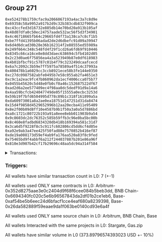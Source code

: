 ## Group 271

```0x12cd0fbedb6c6927f344426a601bcd0f5cfc5dfe
0xe524278b1759cfac9a2066067193a4ac3a7c8d9e
0x69358c58a9952a917b2d9c32b383cdb832f909ca
0xc43ccfed3d16732e885db14e70bd20a913b105af
0x48d07dfa0c50ec24757aade532ac56f5d3f34901
0x4c46718665fb64c29665fd4f73a138ca7c8cf1b5
0xbe7ffd41395b06adad2de2d6dbefc91d09a39947
0x6d4d6dcad30b28e36b162314f2e88555ed55989a
0x249f664c348c548fd4f29f1cd26a6fd69f910446
0x8345c66ca16ce8e8dd3daec638694c5fb4102d05
0x2c23d0ae6f75856ea4a3a523949b87e0df618983
0x4b01bfbcf91c5787c01b4f79c323249dcaafcecd
0x6a7c2092c3b59e7ff5975a78589a4f514c37993a
0x400478b1a6029cc3ccb8921ece58b3fe144e0350
0xc27dc0987582abfe0495b7e58c055ab2fa4651e3
0xc9c1a2eac9fc47b860962da1ecf4006cca075b77
0x0455b45620c5d48e0fb0cf0a46c152687522df67
0xad2d6a2ee577409ec4f98aa0dc5dedf91d9a14a6
0x4aa59bcfcb424047749de05f15555a0ecbc3253d
0x59b19f7bfd6504995d778c89b1c318f161899a5a
0xda60973001a8a2ae0ea18751d147251d31da8474
0x15d4f9858d4529652996b12aa20ecba411e95409
0x8e2f00b09d8ff10e4587b9b1f50a3a0a5d7886bd
0xa8c1721c80722b193a91a8eee8ebb011903b9a54
0x9c8603dc2dc76352c585b59ffb3c96e0ba5bc00b
0x8c460e8fadbd6834320db418b169394a581c31d7
0x3ca6d5f9228f8c5c911fc602806cd5dd6cf4d05e
0xa92e9ab3a47ee425f50fad88e7570852b416ef87
0xde19a008173d59ef4ab9fa176aa520a83f8c9fed
0x75465bd9f4abbf6a212f244037887b201e86a96f
0x810e3d907b42cf17b29696c48aa5dc94a314f584
```
<details>
<summary>Transactions:</summary>

Hashes: 

Wallet: 0x12cd0fbedb6c6927f344426a601bcd0f5cfc5dfe

       Hash: 0xc3dd619b3a3c772e38d03198c0553a0e8442e23d11788d724792a86a03a6ae55
         - source chain: Arbitrum
         - destination chain: BNB Chain
         - project: Stargate
         - contract: 0x352d8275aae3e0c2404d9f68f6cee084b5beb3dd
         - value USD: 33.581381465
       Hash: 0x20db490a590eae3df8a3f230ec6699defca2c088dfea4527e6658e394051f103
         - source chain: BNB Chain
         - destination chain: Base
         - project: Stargate
         - contract: 0x6694340fc020c5e6b96567843da2df01b2ce1eb6
         - value USD: 31.515693444
       Hash: 0x668f08398d86753a40b27c7090318ccc57f53491ebc09d4d313cab0ecda41951
         - source chain: Base
         - destination chain: Arbitrum
         - project: Stargate
         - contract: 0xaf54be5b6eec24d6bfacf1cce4eaf680a8239398
         - value USD: 29.724890118
       Hash: 0xd43e5e6b005745be003c64740be7614c20a67840a5d7427406d7c8f9f93418a2
         - source chain: Base
         - destination chain: Metis
         - project: Gas.zip
         - contract: 0x26da582889f59eaae9da1f063be0140cd93e6a4f
         - value USD: 3.922728851e-06
       Hash: 0x4a653ea1ed1123cadb2b0e7ea54c29b1c6a5776b8e8dac95eebfdfa11418d13e
         - source chain: Base
         - destination chain: Optimism
         - project: Stargate
         - contract: 0xaf54be5b6eec24d6bfacf1cce4eaf680a8239398
         - value USD: 230.122568263
       Hash: 0xe2ea7e5d2322910ef714accef8da952556608e508979327fd73393d5c0c08622
         - source chain: Base
         - destination chain: Kava
         - project: Gas.zip
         - contract: 0x26da582889f59eaae9da1f063be0140cd93e6a4f
         - value USD: 8.201341544e-09
       Hash: 0x3ec8ee419386f902476cd62064144d908e5d44221e5836c9f3f936ef7141ef74
         - source chain: Base
         - destination chain: Optimism
         - project: Stargate
         - contract: 0xaf54be5b6eec24d6bfacf1cce4eaf680a8239398
         - value USD: 48.953428523
Wallet: 0xe524278b1759cfac9a2066067193a4ac3a7c8d9e

       Hash:0x6c02dbef0675e670c0cecf192f651cd99f6d0cc37a74c267c515c4d71200d454
         - source chain: Arbitrum
         - destination chain: BNB Chain
         - project: Stargate
         - contract: 0x352d8275aae3e0c2404d9f68f6cee084b5beb3dd
         - value USD: 33.12151677
       Hash:0x453fc5577bbf04eed57aecb4e0ab7fd652a7ea4630468d7afb968667dc02fefb
         - source chain: BNB Chain
         - destination chain: Base
         - project: Stargate
         - contract: 0x6694340fc020c5e6b96567843da2df01b2ce1eb6
         - value USD: 31.075954975
       Hash:0x952dd875094dbf18b4196278f604ae6c14bedc3c9a85d8d8ce9de0c04e7168a1
         - source chain: Base
         - destination chain: Arbitrum
         - project: Stargate
         - contract: 0xaf54be5b6eec24d6bfacf1cce4eaf680a8239398
         - value USD: 29.329959913
       Hash:0x1b26a18e6d03032639884d99d6f7ea9adbbb883aed8310cad7e2dc8b3effbdf3
         - source chain: Base
         - destination chain: Zora
         - project: Gas.zip
         - contract: 0x26da582889f59eaae9da1f063be0140cd93e6a4f
         - value USD: 7.944220221e-05
       Hash:0xe7ccfd732b45e0da048cabb0ea9904a77d4061c64a7df0c662ec9ac61f9405a0
         - source chain: Base
         - destination chain: Optimism
         - project: Stargate
         - contract: 0xaf54be5b6eec24d6bfacf1cce4eaf680a8239398
         - value USD: 229.382361341
       Hash:0xe266524690dbd926527acc6c093e0886237084ee71705913ba35dc61a72771f4
         - source chain: Base
         - destination chain: Scroll
         - project: Gas.zip
         - contract: 0x26da582889f59eaae9da1f063be0140cd93e6a4f
         - value USD: 8.631704036e-05
       Hash:0xa2159e181274a98bfb8dc79627548a84829e9840947181c3f879f569a0039121
         - source chain: Base
         - destination chain: Optimism
         - project: Stargate
         - contract: 0xaf54be5b6eec24d6bfacf1cce4eaf680a8239398
         - value USD: 46.241603775
Wallet: 0x69358c58a9952a917b2d9c32b383cdb832f909ca

       Hash:0xd40972519e9421aae1fe0e9fe845aa210c9f13a02387a967328ffc1008c6948d
         - source chain: Arbitrum
         - destination chain: BNB Chain
         - project: Stargate
         - contract: 0x352d8275aae3e0c2404d9f68f6cee084b5beb3dd
         - value USD: 33.01218521
       Hash:0xf85882e5ed8e3b03fdd00f0130be2143978d05c90cfe9da3e8bb8842a1556a8c
         - source chain: BNB Chain
         - destination chain: Base
         - project: Stargate
         - contract: 0x6694340fc020c5e6b96567843da2df01b2ce1eb6
         - value USD: 30.90755707
       Hash:0x1dab2d1711aaa8df21fead9f4d290f0c6e1311f6daa070440bdad6babd721ebc
         - source chain: Base
         - destination chain: Arbitrum
         - project: Stargate
         - contract: 0xaf54be5b6eec24d6bfacf1cce4eaf680a8239398
         - value USD: 29.145751286
       Hash:0xb6f44c5baebde118e477c8be3303ad0226630b68c68efeee006ee1a099b46fae
         - source chain: Base
         - destination chain: Base
         - project: Gas.zip
         - contract: 0x26da582889f59eaae9da1f063be0140cd93e6a4f
         - value USD: 0.0001090252817
       Hash:0xa6695ee8a2d2ae82446970a89c6eaccec57003c3e643812287ca1dbe6e2c74da
         - source chain: Base
         - destination chain: Optimism
         - project: Stargate
         - contract: 0xaf54be5b6eec24d6bfacf1cce4eaf680a8239398
         - value USD: 228.819306352
       Hash:0xb8dfc1a5286336d4a6853eecd87bfef9443dd5642fa77fdf8f52a5ac4037ff7b
         - source chain: Base
         - destination chain: Arbitrum
         - project: Gas.zip
         - contract: 0x26da582889f59eaae9da1f063be0140cd93e6a4f
         - value USD: 0.0001541742763
       Hash:0xe3c87b625219d5010fbf666a96da6cb19fd82c473dfb02dd9d461c975f62fd42
         - source chain: Base
         - destination chain: Optimism
         - project: Stargate
         - contract: 0xaf54be5b6eec24d6bfacf1cce4eaf680a8239398
         - value USD: 41.15840349
Wallet: 0xc43ccfed3d16732e885db14e70bd20a913b105af

       Hash:0xc20844e65eac9256fb1ff7770d06c3cc0450bfdc05d3a05da9ae96e880651b52
         - source chain: Arbitrum
         - destination chain: BNB Chain
         - project: Stargate
         - contract: 0x352d8275aae3e0c2404d9f68f6cee084b5beb3dd
         - value USD: 33.319258259
       Hash:0x00c62b61ebb45a287af9e2b3b663722f6c484452d727076c9ae9897c4888f9e5
         - source chain: BNB Chain
         - destination chain: Base
         - project: Stargate
         - contract: 0x6694340fc020c5e6b96567843da2df01b2ce1eb6
         - value USD: 31.151318744
       Hash:0x0c0ec3e866b632a6a64b61967d90314474a56af6713df3587a242c1ec8813905
         - source chain: Base
         - destination chain: Arbitrum
         - project: Stargate
         - contract: 0xaf54be5b6eec24d6bfacf1cce4eaf680a8239398
         - value USD: 29.396162638
       Hash:0x729a249200bc7b8616782e2c36812fbee48aa752eab9199556fc856ed86668f8
         - source chain: Base
         - destination chain: Zora
         - project: Gas.zip
         - contract: 0x26da582889f59eaae9da1f063be0140cd93e6a4f
         - value USD: 0.0001406027261
       Hash:0xeb5cb690769e63d04e41ce52e96e51eda2f3457a424cfb844c10a5db877b0487
         - source chain: Base
         - destination chain: Optimism
         - project: Stargate
         - contract: 0xaf54be5b6eec24d6bfacf1cce4eaf680a8239398
         - value USD: 232.532168796
       Hash:0xe2f5bcee22ea5a3b3a32a57caa1bd81ec4e783f7374e74108c0562bc530049db
         - source chain: Base
         - destination chain: Zora
         - project: Gas.zip
         - contract: 0x26da582889f59eaae9da1f063be0140cd93e6a4f
         - value USD: 0.0001170459067
       Hash:0xba9a38d05eb5b51912306b2967689441efb9d388048a3158a8e868d381ce1193
         - source chain: Base
         - destination chain: Optimism
         - project: Stargate
         - contract: 0xaf54be5b6eec24d6bfacf1cce4eaf680a8239398
         - value USD: 41.269780967
Wallet: 0x48d07dfa0c50ec24757aade532ac56f5d3f34901

       Hash:0xb597f1f7dab30d440579fe9bb2b374b8eecc929efb3f37d194c9f195ccf4c961
         - source chain: Arbitrum
         - destination chain: BNB Chain
         - project: Stargate
         - contract: 0x352d8275aae3e0c2404d9f68f6cee084b5beb3dd
         - value USD: 33.179778378
       Hash:0x59b341f0932f9f00b106a8d02fc67fdff33dd9f572d7ba408c607091f3891728
         - source chain: BNB Chain
         - destination chain: Base
         - project: Stargate
         - contract: 0x6694340fc020c5e6b96567843da2df01b2ce1eb6
         - value USD: 31.020699209
       Hash:0x72739085932f40745afe8db263dcd470ac03521ea5ea216902be8b6dff0c0666
         - source chain: Base
         - destination chain: Arbitrum
         - project: Stargate
         - contract: 0xaf54be5b6eec24d6bfacf1cce4eaf680a8239398
         - value USD: 29.284135312
       Hash:0xc6e748b501a4814ec0f47438672b9e5e9f3e8fde637aaed59183fe2990c9c051
         - source chain: Base
         - destination chain: Scroll
         - project: Gas.zip
         - contract: 0x26da582889f59eaae9da1f063be0140cd93e6a4f
         - value USD: 5.384785254e-05
       Hash:0xa7bca33771c0e45d406cb7ed3e7b7dce2a76d45ca2098225d82b33640337996b
         - source chain: Base
         - destination chain: Optimism
         - project: Stargate
         - contract: 0xaf54be5b6eec24d6bfacf1cce4eaf680a8239398
         - value USD: 229.313468295
       Hash:0x23c07a208c189735749037700cb6d3a991202a7cc19a7ab3ade25e02db6b4426
         - source chain: Base
         - destination chain: Metis
         - project: Gas.zip
         - contract: 0x26da582889f59eaae9da1f063be0140cd93e6a4f
         - value USD: 2.652624431e-06
       Hash:0x864127aaac5e507a1a083bf3a3ef0959f6c92121ed6d75491cdcbf65721275c7
         - source chain: Base
         - destination chain: Optimism
         - project: Stargate
         - contract: 0xaf54be5b6eec24d6bfacf1cce4eaf680a8239398
         - value USD: 43.145712476
Wallet: 0x4c46718665fb64c29665fd4f73a138ca7c8cf1b5

       Hash:0xa6c78fac663f84673b4452907626d2588af0232acdf8248311b9bacb585ad2ec
         - source chain: Arbitrum
         - destination chain: BNB Chain
         - project: Stargate
         - contract: 0x352d8275aae3e0c2404d9f68f6cee084b5beb3dd
         - value USD: 33.318500874
       Hash:0xf007a8fc2ba6961efa668ea89878e4ed607552eae32c0e53dc75a3efd823f997
         - source chain: BNB Chain
         - destination chain: Base
         - project: Stargate
         - contract: 0x6694340fc020c5e6b96567843da2df01b2ce1eb6
         - value USD: 31.190261941
       Hash:0x57cf793f7e2681a0a8db9dae82d6b617a0408a67239b5d02973ee1f59c0f8f56
         - source chain: Base
         - destination chain: Arbitrum
         - project: Stargate
         - contract: 0xaf54be5b6eec24d6bfacf1cce4eaf680a8239398
         - value USD: 29.493152065
       Hash:0x9ef037672986f795c1661a62d315fcc25e66206ac6e0913e166847c0923c3b39
         - source chain: Base
         - destination chain: Metis
         - project: Gas.zip
         - contract: 0x26da582889f59eaae9da1f063be0140cd93e6a4f
         - value USD: 3.969763969e-06
       Hash:0x0ce6adde111a26015a1ddca30594b44d57a07749c46462c2a8e5e85a8bfa292b
         - source chain: Base
         - destination chain: Optimism
         - project: Stargate
         - contract: 0xaf54be5b6eec24d6bfacf1cce4eaf680a8239398
         - value USD: 231.427303085
       Hash:0x4335a7fe55443e635c53377493956bbdcfbe146db76dad2c07165403a35fbb48
         - source chain: Base
         - destination chain: Linea
         - project: Gas.zip
         - contract: 0x26da582889f59eaae9da1f063be0140cd93e6a4f
         - value USD: 0.0001529537955
       Hash:0x90794371761d2b8bec16441898d850b4a20e35555d3e056d1ca82f6648b72091
         - source chain: Base
         - destination chain: Optimism
         - project: Stargate
         - contract: 0xaf54be5b6eec24d6bfacf1cce4eaf680a8239398
         - value USD: 42.561275939
Wallet: 0xbe7ffd41395b06adad2de2d6dbefc91d09a39947

       Hash:0xa5f1ae0f3e0e6d3a1de1c7f992959731eb98f43669e3cac568a31436d4f68aaf
         - source chain: Arbitrum
         - destination chain: BNB Chain
         - project: Stargate
         - contract: 0x352d8275aae3e0c2404d9f68f6cee084b5beb3dd
         - value USD: 32.941854469
       Hash:0xf0a35197b733c5c970dba920ca4bfaeb8f2d479d3e1a70058a0215828ac289c3
         - source chain: BNB Chain
         - destination chain: Base
         - project: Stargate
         - contract: 0x6694340fc020c5e6b96567843da2df01b2ce1eb6
         - value USD: 30.703147532
       Hash:0xd89979d5d7c5adfdfd0af3c2ab235245c0c9ce58c3adf9dbcdfb92ed58b91d48
         - source chain: Base
         - destination chain: Arbitrum
         - project: Stargate
         - contract: 0xaf54be5b6eec24d6bfacf1cce4eaf680a8239398
         - value USD: 29.078159307
       Hash:0xa364730c3c25f8fc1b2a553e7b2e204f42b1205d2a0eb1a1d5fb26d94f11d244
         - source chain: Base
         - destination chain: Kava
         - project: Gas.zip
         - contract: 0x26da582889f59eaae9da1f063be0140cd93e6a4f
         - value USD: 2.215869421e-08
       Hash:0x75269aa6daf3fe329f9a7fa918bc5739f081cf5a53f9de45e4bc0c196afa66c2
         - source chain: Base
         - destination chain: Optimism
         - project: Stargate
         - contract: 0xaf54be5b6eec24d6bfacf1cce4eaf680a8239398
         - value USD: 220.710096136
       Hash:0xb1e128d51cdab3d10c5ab0f917fc4219bd18982bcdd03d575ddad36251e4f18c
         - source chain: Base
         - destination chain: Zora
         - project: Gas.zip
         - contract: 0x26da582889f59eaae9da1f063be0140cd93e6a4f
         - value USD: 3.452681614e-05
       Hash:0x40b6a8a98839e0bb0ab92743e3a45b6720bc8408b277b0ff4777581d0d1bee3c
         - source chain: Base
         - destination chain: Optimism
         - project: Stargate
         - contract: 0xaf54be5b6eec24d6bfacf1cce4eaf680a8239398
         - value USD: 47.651818539
Wallet: 0x6d4d6dcad30b28e36b162314f2e88555ed55989a

       Hash:0x0fd90f8a1d95215e355184c97f4afe10769f4bab5d110c82459db8ff3d39d623
         - source chain: Arbitrum
         - destination chain: BNB Chain
         - project: Stargate
         - contract: 0x352d8275aae3e0c2404d9f68f6cee084b5beb3dd
         - value USD: 33.228671224
       Hash:0x8db11f414d238211453466396ad4a90c5e89f921b8aaf4512702e5117140f13a
         - source chain: BNB Chain
         - destination chain: Base
         - project: Stargate
         - contract: 0x6694340fc020c5e6b96567843da2df01b2ce1eb6
         - value USD: 30.961773991
       Hash:0xceda5c7f3ff23b158b02091b3f882198f1845068926969a0ed93267c09d1f202
         - source chain: Base
         - destination chain: Arbitrum
         - project: Stargate
         - contract: 0xaf54be5b6eec24d6bfacf1cce4eaf680a8239398
         - value USD: 29.337739973
       Hash:0x38a8fe106f764f70fbe94ba72856800967bcc9875e2aeb625fa6f564fa789fba
         - source chain: Base
         - destination chain: Arbitrum
         - project: Gas.zip
         - contract: 0x26da582889f59eaae9da1f063be0140cd93e6a4f
         - value USD: 0.0001439360161
       Hash:0x0e901cc249db308e8a947247b0013faf08f02feefdaf8e6b2d1e4f18b058ca69
         - source chain: Base
         - destination chain: Optimism
         - project: Stargate
         - contract: 0xaf54be5b6eec24d6bfacf1cce4eaf680a8239398
         - value USD: 230.249741943
       Hash:0x1ab3370532e787ecf8a0aeec40a4c7f3e35d2632d7a63a9db3afdee1e77b179d
         - source chain: Base
         - destination chain: Base
         - project: Gas.zip
         - contract: 0x26da582889f59eaae9da1f063be0140cd93e6a4f
         - value USD: 7.734006816e-05
       Hash:0x6d954e0d5cd826e3472746c88faf473754441a2f1c3a41745dea4003cd741b69
         - source chain: Base
         - destination chain: Optimism
         - project: Stargate
         - contract: 0xaf54be5b6eec24d6bfacf1cce4eaf680a8239398
         - value USD: 40.538122647
Wallet: 0x249f664c348c548fd4f29f1cd26a6fd69f910446

       Hash:0x9673a627b23eb5671327b23eff73f2b8ef93072edcf4f69953099eba878126bb
         - source chain: Arbitrum
         - destination chain: BNB Chain
         - project: Stargate
         - contract: 0x352d8275aae3e0c2404d9f68f6cee084b5beb3dd
         - value USD: 33.414144479
       Hash:0x774b45d72c8a395880c274e7b36980fdd4a3804e84dbd5be5cef44da6862fca3
         - source chain: BNB Chain
         - destination chain: Base
         - project: Stargate
         - contract: 0x6694340fc020c5e6b96567843da2df01b2ce1eb6
         - value USD: 31.113603365
       Hash:0x1432d35fe5bbf7a9820026391ab6c4461107d585d1c7ead739dcaf7114e59509
         - source chain: Base
         - destination chain: Arbitrum
         - project: Stargate
         - contract: 0xaf54be5b6eec24d6bfacf1cce4eaf680a8239398
         - value USD: 29.508993694
       Hash:0x715070b64d555bf143026cfad84f18db0fe44da156c80013d4562857696d6dda
         - source chain: Base
         - destination chain: Kava
         - project: Gas.zip
         - contract: 0x26da582889f59eaae9da1f063be0140cd93e6a4f
         - value USD: 3.752682084e-08
       Hash:0xe20801258208d40554ac97c37c1ed561ae3b5df978b6d86f7ff39d0acd2e4709
         - source chain: Base
         - destination chain: Optimism
         - project: Stargate
         - contract: 0xaf54be5b6eec24d6bfacf1cce4eaf680a8239398
         - value USD: 218.144351712
       Hash:0x4af3ded1d76d383eae2e916d7d4e073a1c7d92eba9ef99a60adfb4544e5b295e
         - source chain: Base
         - destination chain: Base
         - project: Gas.zip
         - contract: 0x26da582889f59eaae9da1f063be0140cd93e6a4f
         - value USD: 0.0001267134152
       Hash:0x67bf67cdf58fbb4fd5bbe15eaa881ca7d7f048f52e0cce7452a1b8ff4e599d62
         - source chain: Base
         - destination chain: Optimism
         - project: Stargate
         - contract: 0xaf54be5b6eec24d6bfacf1cce4eaf680a8239398
         - value USD: 40.435709081
Wallet: 0x8345c66ca16ce8e8dd3daec638694c5fb4102d05

       Hash:0x3f99144789e7c84de8c3953ab555083b94f2a96463e5f8029437ac3ff06dcfc5
         - source chain: Arbitrum
         - destination chain: BNB Chain
         - project: Stargate
         - contract: 0x352d8275aae3e0c2404d9f68f6cee084b5beb3dd
         - value USD: 33.337129341
       Hash:0x5b159c405c132dcea03c30ec3befd3516a1d4808de9335282386fef3c895d124
         - source chain: BNB Chain
         - destination chain: Base
         - project: Stargate
         - contract: 0x6694340fc020c5e6b96567843da2df01b2ce1eb6
         - value USD: 31.028264082
       Hash:0x238523d416e2adb3922111b753d218da68ae55f17a746b14e1e68b1fad976de8
         - source chain: Base
         - destination chain: Arbitrum
         - project: Stargate
         - contract: 0xaf54be5b6eec24d6bfacf1cce4eaf680a8239398
         - value USD: 29.534423264
       Hash:0x05280d29da29a700114b565a8856e072c702d96ef15c66e0c53456a9d03e8107
         - source chain: Base
         - destination chain: Linea
         - project: Gas.zip
         - contract: 0x26da582889f59eaae9da1f063be0140cd93e6a4f
         - value USD: 7.811769929e-05
       Hash:0x38b6d463aaf2b688534cbc11958416ca2d30c49cb2499ae996333e888a53d832
         - source chain: Base
         - destination chain: Optimism
         - project: Stargate
         - contract: 0xaf54be5b6eec24d6bfacf1cce4eaf680a8239398
         - value USD: 225.594373868
       Hash:0x951456a1c79b1c8dc234af9047147affc4c1e91fad19ea3b7234675fa1037018
         - source chain: Base
         - destination chain: Kava
         - project: Gas.zip
         - contract: 0x26da582889f59eaae9da1f063be0140cd93e6a4f
         - value USD: 2.314454116e-08
       Hash:0x0b064266dc40c3a55191c6203df5c5e790da412c90d4ba26926fac28bb0185b0
         - source chain: Base
         - destination chain: Optimism
         - project: Stargate
         - contract: 0xaf54be5b6eec24d6bfacf1cce4eaf680a8239398
         - value USD: 39.882803993
Wallet: 0x2c23d0ae6f75856ea4a3a523949b87e0df618983

       Hash:0xa944f40ec54829301fb40a8cab67e0765fa9740915f6b8c8cf0007892ad7f513
         - source chain: Arbitrum
         - destination chain: BNB Chain
         - project: Stargate
         - contract: 0x352d8275aae3e0c2404d9f68f6cee084b5beb3dd
         - value USD: 33.688853081
       Hash:0x6d82f47a1b1f2468ce1ab72e36cfe8d45725f561939ac32384476503015d7b9a
         - source chain: BNB Chain
         - destination chain: Base
         - project: Stargate
         - contract: 0x6694340fc020c5e6b96567843da2df01b2ce1eb6
         - value USD: 31.38728458
       Hash:0x99002677c747905d2a217ee24feb63571f8a47631b2f46ba8e93d57ff5d8ccca
         - source chain: Base
         - destination chain: Arbitrum
         - project: Stargate
         - contract: 0xaf54be5b6eec24d6bfacf1cce4eaf680a8239398
         - value USD: 29.774961469
       Hash:0x4155c29e457c320ae481e0c942e9f5c7d7cce32f55ffc2cd7ebe8fc5f16867cf
         - source chain: Base
         - destination chain: Kava
         - project: Gas.zip
         - contract: 0x26da582889f59eaae9da1f063be0140cd93e6a4f
         - value USD: 2.949634908e-08
       Hash:0x14295de0c153ba805a5f7484c34de1492717559799fc6d75a0be017bd993ea83
         - source chain: Base
         - destination chain: Optimism
         - project: Stargate
         - contract: 0xaf54be5b6eec24d6bfacf1cce4eaf680a8239398
         - value USD: 232.945562899
       Hash:0xb33676d9e603d31c2a042bbd57758b408bf6fda661236c1cc859802ff43080bd
         - source chain: Base
         - destination chain: Base
         - project: Gas.zip
         - contract: 0x26da582889f59eaae9da1f063be0140cd93e6a4f
         - value USD: 0.0001246418063
       Hash:0xc56df410816b147968ae8da0343722fd2e700d557ec08d2128272a5fe39b0965
         - source chain: Base
         - destination chain: Optimism
         - project: Stargate
         - contract: 0xaf54be5b6eec24d6bfacf1cce4eaf680a8239398
         - value USD: 47.142492201
Wallet: 0x4b01bfbcf91c5787c01b4f79c323249dcaafcecd

       Hash:0x3a5b134a558e49b39e5fa45c3cb93d124b2868735e48f77bbd4fd35e66ab59b0
         - source chain: Arbitrum
         - destination chain: BNB Chain
         - project: Stargate
         - contract: 0x352d8275aae3e0c2404d9f68f6cee084b5beb3dd
         - value USD: 33.227605683
       Hash:0xf7bfd04d77821d3a1b03f80b4019db5e89f0d7162fa0ec52b85f3bdcae0b2848
         - source chain: BNB Chain
         - destination chain: Base
         - project: Stargate
         - contract: 0x6694340fc020c5e6b96567843da2df01b2ce1eb6
         - value USD: 30.8751499
       Hash:0x845996145691047a49f4c1752e6d0c231f8ba33cd641fbad3d0479585ad8c052
         - source chain: Base
         - destination chain: Arbitrum
         - project: Stargate
         - contract: 0xaf54be5b6eec24d6bfacf1cce4eaf680a8239398
         - value USD: 29.363860815
       Hash:0x8385d1eea452fabc5d1bf5c415571e30f45271716fb6cfe351a5963893aa20c0
         - source chain: Base
         - destination chain: Metis
         - project: Gas.zip
         - contract: 0x26da582889f59eaae9da1f063be0140cd93e6a4f
         - value USD: 3.663617177e-06
       Hash:0xfbf213875d36b9dbcd0f5d7d1bb6d802f6a0c4c0b07772c04d8f7d00065ba036
         - source chain: Base
         - destination chain: Optimism
         - project: Stargate
         - contract: 0xaf54be5b6eec24d6bfacf1cce4eaf680a8239398
         - value USD: 231.430403639
       Hash:0xc51fd65a7a14829d87bb67766ee7cf2f71119d1023780ef616ef1727a8b58458
         - source chain: Base
         - destination chain: Scroll
         - project: Gas.zip
         - contract: 0x26da582889f59eaae9da1f063be0140cd93e6a4f
         - value USD: 4.042438308e-05
       Hash:0x2a5c9e436ac688c42d9de311a84e656166c0882bdc070ec4aa4802dc9bcdfc91
         - source chain: Base
         - destination chain: Optimism
         - project: Stargate
         - contract: 0xaf54be5b6eec24d6bfacf1cce4eaf680a8239398
         - value USD: 50.934622685
Wallet: 0x6a7c2092c3b59e7ff5975a78589a4f514c37993a

       Hash:0xd15245630f2a66775415173e403c7dc9533165edac6e546ea838b1778c513720
         - source chain: Arbitrum
         - destination chain: BNB Chain
         - project: Stargate
         - contract: 0x352d8275aae3e0c2404d9f68f6cee084b5beb3dd
         - value USD: 33.204071723
       Hash:0x6ce635c4d4ee0f1bfa1b5ba06d952dc3adf8c198c2732faf0f0f4aff1f780ec3
         - source chain: BNB Chain
         - destination chain: Base
         - project: Stargate
         - contract: 0x6694340fc020c5e6b96567843da2df01b2ce1eb6
         - value USD: 30.887807013
       Hash:0xb08f0fee5e64db107b788a16af55bbdae2cb786342a749c3c90a52ba6575a244
         - source chain: Base
         - destination chain: Arbitrum
         - project: Stargate
         - contract: 0xaf54be5b6eec24d6bfacf1cce4eaf680a8239398
         - value USD: 29.396672259
       Hash:0xc5b2e7e39c4d3c60b76b79434bdbddbc35241b6c8d54c9aa22b9efbf89596f12
         - source chain: Base
         - destination chain: Metis
         - project: Gas.zip
         - contract: 0x26da582889f59eaae9da1f063be0140cd93e6a4f
         - value USD: 2.564532024e-06
       Hash:0x1e089abd2cc2780de2c00bd31750a880e2b12723c68d94d48311da560c8a8fdb
         - source chain: Base
         - destination chain: Optimism
         - project: Stargate
         - contract: 0xaf54be5b6eec24d6bfacf1cce4eaf680a8239398
         - value USD: 234.295973376
       Hash:0xf0618815da233b084cf32c8fe87d9c927d95facec3ceeb27dc631f9001382ade
         - source chain: Base
         - destination chain: Arbitrum
         - project: Gas.zip
         - contract: 0x26da582889f59eaae9da1f063be0140cd93e6a4f
         - value USD: 5.113511705e-05
       Hash:0x4dada42ebf792541fb89634310ae71f641b555ec599c6c9864cb6cdffcae0b4d
         - source chain: Base
         - destination chain: Optimism
         - project: Stargate
         - contract: 0xaf54be5b6eec24d6bfacf1cce4eaf680a8239398
         - value USD: 49.398147441
Wallet: 0x400478b1a6029cc3ccb8921ece58b3fe144e0350

       Hash:0x192c265d0cce07ead51c08c552b49ec071b071a4c2245a1293a8c076d6f8e5aa
         - source chain: Arbitrum
         - destination chain: BNB Chain
         - project: Stargate
         - contract: 0x352d8275aae3e0c2404d9f68f6cee084b5beb3dd
         - value USD: 33.501154696
       Hash:0xf10de1513a7fa2db0cad27a3649599d4d5d7f62f9873a9424cc586629e063ea5
         - source chain: BNB Chain
         - destination chain: Base
         - project: Stargate
         - contract: 0x6694340fc020c5e6b96567843da2df01b2ce1eb6
         - value USD: 31.175402155
       Hash:0x8d6a792572a440a6a9a698755a61fcdbaed16b831e357389a9176c03f3a89d07
         - source chain: Base
         - destination chain: Arbitrum
         - project: Stargate
         - contract: 0xaf54be5b6eec24d6bfacf1cce4eaf680a8239398
         - value USD: 29.59892931
       Hash:0xdb224b7e1041f1b889ecb08a5d7b6baeeec6edc806f0618f54980b52b44ffabc
         - source chain: Base
         - destination chain: Base
         - project: Gas.zip
         - contract: 0x26da582889f59eaae9da1f063be0140cd93e6a4f
         - value USD: 9.899371576e-05
       Hash:0x60670d4b3be9c23f32030b9b4925b27819eb8142e14d5fb3f4336f73bdb142a5
         - source chain: Base
         - destination chain: Optimism
         - project: Stargate
         - contract: 0xaf54be5b6eec24d6bfacf1cce4eaf680a8239398
         - value USD: 236.179806781
       Hash:0x5df521636d92ff4d091c693f3a071d6e292ce2784c36bbde5ce7b5e531018f41
         - source chain: Base
         - destination chain: Metis
         - project: Gas.zip
         - contract: 0x26da582889f59eaae9da1f063be0140cd93e6a4f
         - value USD: 3.069332008e-06
       Hash:0xa78c81920f14b214290e0434b51e04a0d4aef88f8a211b6f757ee15ea81c3f10
         - source chain: Base
         - destination chain: Optimism
         - project: Stargate
         - contract: 0xaf54be5b6eec24d6bfacf1cce4eaf680a8239398
         - value USD: 49.29224287
Wallet: 0xc27dc0987582abfe0495b7e58c055ab2fa4651e3

       Hash:0x2dddd3d50c849ee06ec0764fbfd2057079811f3d05892250ae83fc0afd247c4d
         - source chain: Arbitrum
         - destination chain: BNB Chain
         - project: Stargate
         - contract: 0x352d8275aae3e0c2404d9f68f6cee084b5beb3dd
         - value USD: 33.596146969
       Hash:0x9ada36ceaf8ff79ed6952a75e4173d1e089fc3de0ec88a7948c5c466e5dab421
         - source chain: BNB Chain
         - destination chain: Base
         - project: Stargate
         - contract: 0x6694340fc020c5e6b96567843da2df01b2ce1eb6
         - value USD: 31.276423101
       Hash:0xb569a8e628895b8a623bc83cdb78a8f20bfcb29e07dfb388dbc0cccf6b843d70
         - source chain: Base
         - destination chain: Arbitrum
         - project: Stargate
         - contract: 0xaf54be5b6eec24d6bfacf1cce4eaf680a8239398
         - value USD: 29.662754446
       Hash:0x427d79b9fd733a240fd7a705757c1a049f7ac5e21488467108206c698852f7b3
         - source chain: Base
         - destination chain: Scroll
         - project: Gas.zip
         - contract: 0x26da582889f59eaae9da1f063be0140cd93e6a4f
         - value USD: 8.599454097e-05
       Hash:0xf8608b3cf6ef471f3ca9e07c42fe1a4077989642625c8de4313fe54e456fe7b9
         - source chain: Base
         - destination chain: Optimism
         - project: Stargate
         - contract: 0xaf54be5b6eec24d6bfacf1cce4eaf680a8239398
         - value USD: 231.711210806
       Hash:0xf9ffef2fad3412c686fe4444791a41fe8ae86df6e60f4f699a3958205c223adc
         - source chain: Base
         - destination chain: Zora
         - project: Gas.zip
         - contract: 0x26da582889f59eaae9da1f063be0140cd93e6a4f
         - value USD: 0.0001630795625
       Hash:0xc3ae297f1afd5464dc85598e9c21da8f226e979fb95d8b04e224bd53dfe04e65
         - source chain: Base
         - destination chain: Optimism
         - project: Stargate
         - contract: 0xaf54be5b6eec24d6bfacf1cce4eaf680a8239398
         - value USD: 49.104873393
Wallet: 0xc9c1a2eac9fc47b860962da1ecf4006cca075b77

       Hash:0xaea59bcc053d570492060ed12f42cb8a68d2d6093360226f6777938f8ca785d8
         - source chain: Arbitrum
         - destination chain: BNB Chain
         - project: Stargate
         - contract: 0x352d8275aae3e0c2404d9f68f6cee084b5beb3dd
         - value USD: 33.119344666
       Hash:0x64410679a2ea7030c1401668729bc5e7b68b14ad23c17bf8e37f74acba70effd
         - source chain: BNB Chain
         - destination chain: Base
         - project: Stargate
         - contract: 0x6694340fc020c5e6b96567843da2df01b2ce1eb6
         - value USD: 30.797694442
       Hash:0xf63461a64f50906bbdb8ae73312665c65ec2da577306e2edc08693bd2c24c02f
         - source chain: Base
         - destination chain: Arbitrum
         - project: Stargate
         - contract: 0xaf54be5b6eec24d6bfacf1cce4eaf680a8239398
         - value USD: 29.219365889
       Hash:0x7cd30992350fb156b5766e6f2afdaccceeba6948e3e19f6a14e850d87a57d39d
         - source chain: Base
         - destination chain: Arbitrum
         - project: Gas.zip
         - contract: 0x26da582889f59eaae9da1f063be0140cd93e6a4f
         - value USD: 7.799504878e-05
       Hash:0xbc2889ae9d8f944646337b1e71d6199c5f90bef7e1f4b9cf4ca6a723aa9f399a
         - source chain: Base
         - destination chain: Optimism
         - project: Stargate
         - contract: 0xaf54be5b6eec24d6bfacf1cce4eaf680a8239398
         - value USD: 221.268540481
       Hash:0x25e2f903299455413c9270f70de72f6304dd77e9978ffe606a7cae3f38e24d1d
         - source chain: Base
         - destination chain: Base
         - project: Gas.zip
         - contract: 0x26da582889f59eaae9da1f063be0140cd93e6a4f
         - value USD: 4.802554912e-05
       Hash:0xfa4c9232249c666a37487f342c3bca9466018636efdd9c0a06a01638c2b67c00
         - source chain: Base
         - destination chain: Optimism
         - project: Stargate
         - contract: 0xaf54be5b6eec24d6bfacf1cce4eaf680a8239398
         - value USD: 40.764748975
Wallet: 0x0455b45620c5d48e0fb0cf0a46c152687522df67

       Hash:0x4817a289308575a2642e1be29cbd4f9915f14e8fa08b476d17b0cb6873a0f48e
         - source chain: Arbitrum
         - destination chain: BNB Chain
         - project: Stargate
         - contract: 0x352d8275aae3e0c2404d9f68f6cee084b5beb3dd
         - value USD: 33.67470289
       Hash:0x1d732db06670866ccaaf6842779fad2cb577c092764acdd3c27cb2aa8e09b265
         - source chain: BNB Chain
         - destination chain: Base
         - project: Stargate
         - contract: 0x6694340fc020c5e6b96567843da2df01b2ce1eb6
         - value USD: 31.352016836
       Hash:0xb21ac9eff6d30b05936e759ce66f31fa2f1f9536717b0b1638ab0f92dcc83ec5
         - source chain: Base
         - destination chain: Arbitrum
         - project: Stargate
         - contract: 0xaf54be5b6eec24d6bfacf1cce4eaf680a8239398
         - value USD: 29.60780265
       Hash:0xab89133c6fa7f35911821ded01cb2b5e877794ed2fc6a77dc0c6e889bc682b2e
         - source chain: Base
         - destination chain: Zora
         - project: Gas.zip
         - contract: 0x26da582889f59eaae9da1f063be0140cd93e6a4f
         - value USD: 3.799758787e-05
       Hash:0xf9e07b4d26c995f676c378fdc437fda5ec4e8a6f3584c093405e681d82ef9f16
         - source chain: Base
         - destination chain: Optimism
         - project: Stargate
         - contract: 0xaf54be5b6eec24d6bfacf1cce4eaf680a8239398
         - value USD: 211.682755645
       Hash:0x79e025ef36ae231f3bcc1871dcba37a999e73d1b836954b47e38d8bd2945c972
         - source chain: Base
         - destination chain: Kava
         - project: Gas.zip
         - contract: 0x26da582889f59eaae9da1f063be0140cd93e6a4f
         - value USD: 8.323181811e-09
       Hash:0x2785603a1903e5fcdea4baed1391da4009a8a977486122823c5d7f13e6c3a642
         - source chain: Base
         - destination chain: Optimism
         - project: Stargate
         - contract: 0xaf54be5b6eec24d6bfacf1cce4eaf680a8239398
         - value USD: 41.909676462
Wallet: 0xad2d6a2ee577409ec4f98aa0dc5dedf91d9a14a6

       Hash:0x9740259e0ee4e9552ef8d201757ff76bc239d1f9ca5dd0495d0fac5300613d1c
         - source chain: Arbitrum
         - destination chain: BNB Chain
         - project: Stargate
         - contract: 0x352d8275aae3e0c2404d9f68f6cee084b5beb3dd
         - value USD: 33.535119956
       Hash:0x4957c4ed0cac0d3fd52d28c36d2738a5a232f71e23e17231c0d6748a4649095b
         - source chain: BNB Chain
         - destination chain: Base
         - project: Stargate
         - contract: 0x6694340fc020c5e6b96567843da2df01b2ce1eb6
         - value USD: 31.126350465
       Hash:0x878a06b8d9e1e4ebba35d1ff1dc9e8a9ef7ac4ae10a111686cab3d728d8eee45
         - source chain: Base
         - destination chain: Arbitrum
         - project: Stargate
         - contract: 0xaf54be5b6eec24d6bfacf1cce4eaf680a8239398
         - value USD: 29.454465898
       Hash:0x33607460adef39b24e01041b9703ced04299ed141901d418422dd17ae1c53565
         - source chain: Base
         - destination chain: Kava
         - project: Gas.zip
         - contract: 0x26da582889f59eaae9da1f063be0140cd93e6a4f
         - value USD: 2.197320691e-08
       Hash:0x35532c89ed761f5ec11a05cdf877879415313493366daf67b1bde911dbb7817a
         - source chain: Base
         - destination chain: Optimism
         - project: Stargate
         - contract: 0xaf54be5b6eec24d6bfacf1cce4eaf680a8239398
         - value USD: 221.537369867
       Hash:0x2ad3547363790ce82f1f4766f4d3cfe32b57b8c59cb28e0df20f9e0569750057
         - source chain: Base
         - destination chain: Zora
         - project: Gas.zip
         - contract: 0x26da582889f59eaae9da1f063be0140cd93e6a4f
         - value USD: 2.522205098e-05
       Hash:0x7163ac039a558a7ab16d3f07b1ac61d24f1e50b9f510eb8ddb935b6177c9c3ff
         - source chain: Base
         - destination chain: Optimism
         - project: Stargate
         - contract: 0xaf54be5b6eec24d6bfacf1cce4eaf680a8239398
         - value USD: 44.663003419
Wallet: 0x4aa59bcfcb424047749de05f15555a0ecbc3253d

       Hash:0xc873bcb75d42ac03eba6f97e56d8149190a5b7333b2b1ba6c94499e56c06da40
         - source chain: Arbitrum
         - destination chain: BNB Chain
         - project: Stargate
         - contract: 0x352d8275aae3e0c2404d9f68f6cee084b5beb3dd
         - value USD: 33.307621345
       Hash:0xb51c06cd8e58faa53e9973ef64a553a08db07266092717ab64894f14b925e4a1
         - source chain: BNB Chain
         - destination chain: Base
         - project: Stargate
         - contract: 0x6694340fc020c5e6b96567843da2df01b2ce1eb6
         - value USD: 30.958230519
       Hash:0x227870477235266062979c8caea8b436b27ff5803bc88a1d35a075199bd27653
         - source chain: Base
         - destination chain: Arbitrum
         - project: Stargate
         - contract: 0xaf54be5b6eec24d6bfacf1cce4eaf680a8239398
         - value USD: 29.308378701
       Hash:0xa5d7d6a6c9853d09db03fd0e1b0db75b6ca1a200373cba84b80d1915778ea9a4
         - source chain: Base
         - destination chain: Arbitrum
         - project: Gas.zip
         - contract: 0x26da582889f59eaae9da1f063be0140cd93e6a4f
         - value USD: 0.0001369913036
       Hash:0x268b32b8c5675489d55ba76b7ef8686c0a4939e1f16318c425dd1ad0dea54695
         - source chain: Base
         - destination chain: Optimism
         - project: Stargate
         - contract: 0xaf54be5b6eec24d6bfacf1cce4eaf680a8239398
         - value USD: 217.090092106
       Hash:0xccf35dedd2db1c66672bcb14f9e388186024242fb974f888668eb247f818f0d2
         - source chain: Base
         - destination chain: Arbitrum
         - project: Gas.zip
         - contract: 0x26da582889f59eaae9da1f063be0140cd93e6a4f
         - value USD: 7.428412275e-05
       Hash:0x912f9077af80cfd13441323e25e86078235f3311d17ce76b2583058be5180343
         - source chain: Base
         - destination chain: Optimism
         - project: Stargate
         - contract: 0xaf54be5b6eec24d6bfacf1cce4eaf680a8239398
         - value USD: 40.573644908
Wallet: 0x59b19f7bfd6504995d778c89b1c318f161899a5a

       Hash:0x517aec9505b526aff16c9b283bb29dd93f8db08b03e5ed7358b60a746ccbfff6
         - source chain: Arbitrum
         - destination chain: BNB Chain
         - project: Stargate
         - contract: 0x352d8275aae3e0c2404d9f68f6cee084b5beb3dd
         - value USD: 33.346006852
       Hash:0x9eee165476fab9c7ea62cf7a77ba99e620ce354b071abd5757e6e91b52dab678
         - source chain: BNB Chain
         - destination chain: Base
         - project: Stargate
         - contract: 0x6694340fc020c5e6b96567843da2df01b2ce1eb6
         - value USD: 31.032759412
       Hash:0x772e36a7f150d144e338687a40ea6bc97e3efc3767515cd5f7c64190c0a12775
         - source chain: Base
         - destination chain: Arbitrum
         - project: Stargate
         - contract: 0xaf54be5b6eec24d6bfacf1cce4eaf680a8239398
         - value USD: 29.460736526
       Hash:0x9a5e1148ab7f06f7a6f0fcb88fb7a567d5b6a3e126252be1d0ae405db94fcf64
         - source chain: Base
         - destination chain: Linea
         - project: Gas.zip
         - contract: 0x26da582889f59eaae9da1f063be0140cd93e6a4f
         - value USD: 7.485116245e-05
       Hash:0x4223f4d965441c1add3a3626ba53f3fe026246d369532e14fa9ce92c58355a3a
         - source chain: Base
         - destination chain: Optimism
         - project: Stargate
         - contract: 0xaf54be5b6eec24d6bfacf1cce4eaf680a8239398
         - value USD: 224.685175623
       Hash:0x400855f9968830fc905a955130b1a30cd0a6f8c3d6e5d8090facf6cce361c46c
         - source chain: Base
         - destination chain: Base
         - project: Gas.zip
         - contract: 0x26da582889f59eaae9da1f063be0140cd93e6a4f
         - value USD: 9.841747465e-05
       Hash:0xaedc234243872be17970d0b5720ea1167428e0939f612c5a78a9e370cdc03048
         - source chain: Base
         - destination chain: Optimism
         - project: Stargate
         - contract: 0xaf54be5b6eec24d6bfacf1cce4eaf680a8239398
         - value USD: 44.924502465
Wallet: 0xda60973001a8a2ae0ea18751d147251d31da8474

       Hash:0x9e2a452dbe00d0bd730f867d69d56198a9eb62f1803b899d8ebebee44f25ba47
         - source chain: Arbitrum
         - destination chain: BNB Chain
         - project: Stargate
         - contract: 0x352d8275aae3e0c2404d9f68f6cee084b5beb3dd
         - value USD: 33.517813161
       Hash:0x0f73a06e7f9876da46a6f9c52770974c94aec65a9aecad6a0921e90c1ba23a77
         - source chain: BNB Chain
         - destination chain: Base
         - project: Stargate
         - contract: 0x6694340fc020c5e6b96567843da2df01b2ce1eb6
         - value USD: 31.260116531
       Hash:0xeb40cc29aa0aaade92460600b446e71097406d33b6022586924bd09a1ab7137e
         - source chain: Base
         - destination chain: Arbitrum
         - project: Stargate
         - contract: 0xaf54be5b6eec24d6bfacf1cce4eaf680a8239398
         - value USD: 29.701187312
       Hash:0x6644889fdfe4936b8835ff29856978c6f14c102512cda41c04f8e728f52ac578
         - source chain: Base
         - destination chain: Linea
         - project: Gas.zip
         - contract: 0x26da582889f59eaae9da1f063be0140cd93e6a4f
         - value USD: 0.0001586844644
       Hash:0xf9e3870bd8bc0d86e013105e7602fee34076b6725e39e128d5217935e5cdc711
         - source chain: Base
         - destination chain: Optimism
         - project: Stargate
         - contract: 0xaf54be5b6eec24d6bfacf1cce4eaf680a8239398
         - value USD: 227.451219721
       Hash:0xd892a9327599564bbc3dfea6dc5e6802dbb3dd6ea76efb14b6f41a4134bddea2
         - source chain: Base
         - destination chain: Arbitrum
         - project: Gas.zip
         - contract: 0x26da582889f59eaae9da1f063be0140cd93e6a4f
         - value USD: 3.073387805e-05
       Hash:0x709098c7fab39b4e1f3df3072436be91f9b135896392f20cb428abb1c93ac00a
         - source chain: Base
         - destination chain: Optimism
         - project: Stargate
         - contract: 0xaf54be5b6eec24d6bfacf1cce4eaf680a8239398
         - value USD: 45.98631097
Wallet: 0x15d4f9858d4529652996b12aa20ecba411e95409

       Hash:0xc985d67f0bab011f518813bf56b09610204f3a63250c0319906b92cf6df70cf8
         - source chain: Arbitrum
         - destination chain: BNB Chain
         - project: Stargate
         - contract: 0x352d8275aae3e0c2404d9f68f6cee084b5beb3dd
         - value USD: 33.197522395
       Hash:0x03a23abbd7a1759d3c9bcdb329156d8d90192e88fac1f06ae54428a91f6ed41b
         - source chain: BNB Chain
         - destination chain: Base
         - project: Stargate
         - contract: 0x6694340fc020c5e6b96567843da2df01b2ce1eb6
         - value USD: 30.982389918
       Hash:0x2f56f42c532092cc34fd65c8516b271af94de0e560f46e6e55077698c5cfe267
         - source chain: Base
         - destination chain: Arbitrum
         - project: Stargate
         - contract: 0xaf54be5b6eec24d6bfacf1cce4eaf680a8239398
         - value USD: 29.375974314
       Hash:0x5b0e00dbbb869eba0d9ab4084b7a4c5f91ae389eb9e299b1998723348465da9c
         - source chain: Base
         - destination chain: Base
         - project: Gas.zip
         - contract: 0x26da582889f59eaae9da1f063be0140cd93e6a4f
         - value USD: 0.0001633418701
       Hash:0x319a7660e3d4c2c44718dddce109d61ce3f11f3ed7e27854dfd02f05da684e13
         - source chain: Base
         - destination chain: Optimism
         - project: Stargate
         - contract: 0xaf54be5b6eec24d6bfacf1cce4eaf680a8239398
         - value USD: 212.763930998
       Hash:0xf68969b964238039ca66cd425c3234737a45ffbb82da34bcc15b5bcd1d586e47
         - source chain: Base
         - destination chain: Scroll
         - project: Gas.zip
         - contract: 0x26da582889f59eaae9da1f063be0140cd93e6a4f
         - value USD: 0.0001412377092
       Hash:0xa4f0f33ee8ee170642728fb3941b63c4731b2399eef12aa4b73d09b95443cb28
         - source chain: Base
         - destination chain: Optimism
         - project: Stargate
         - contract: 0xaf54be5b6eec24d6bfacf1cce4eaf680a8239398
         - value USD: 40.775822781
Wallet: 0x8e2f00b09d8ff10e4587b9b1f50a3a0a5d7886bd

       Hash:0x85a0db6800eb8362a4f3c7f38b3bd2dcdf41e6892771788c5a3419290df0a56c
         - source chain: Arbitrum
         - destination chain: BNB Chain
         - project: Stargate
         - contract: 0x352d8275aae3e0c2404d9f68f6cee084b5beb3dd
         - value USD: 33.005251686
       Hash:0x850b076fa1e21e136dc41fcd49137e4694ac70fc25eb5c42e4962306d1421775
         - source chain: BNB Chain
         - destination chain: Base
         - project: Stargate
         - contract: 0x6694340fc020c5e6b96567843da2df01b2ce1eb6
         - value USD: 30.79482587
       Hash:0x5852f6c4401d21aca1bfc703d8721af3f60cea388ad170752f27275c42b50c4f
         - source chain: Base
         - destination chain: Arbitrum
         - project: Stargate
         - contract: 0xaf54be5b6eec24d6bfacf1cce4eaf680a8239398
         - value USD: 29.236445866
       Hash:0x483ded60b2544fe334d32a12ba4f6340d0a64e9fc211abbc9803294c386044dc
         - source chain: Base
         - destination chain: Base
         - project: Gas.zip
         - contract: 0x26da582889f59eaae9da1f063be0140cd93e6a4f
         - value USD: 0.0001660032447
       Hash:0xa235f7f532a1092958807573add27c79d4805a7d67fd713384d06b941b91f79b
         - source chain: Base
         - destination chain: Optimism
         - project: Stargate
         - contract: 0xaf54be5b6eec24d6bfacf1cce4eaf680a8239398
         - value USD: 211.733316124
       Hash:0x9f9bc4139d7205ae40c6e9e2cab7a4728b8640a452736cf031eeac2bc896285b
         - source chain: Base
         - destination chain: Linea
         - project: Gas.zip
         - contract: 0x26da582889f59eaae9da1f063be0140cd93e6a4f
         - value USD: 0.0001305326506
       Hash:0x062bdc6018cc34913ab4872482391fa942a3c9d92dd10cdc4e2f8559fdf211ab
         - source chain: Base
         - destination chain: Optimism
         - project: Stargate
         - contract: 0xaf54be5b6eec24d6bfacf1cce4eaf680a8239398
         - value USD: 42.581534362
Wallet: 0xa8c1721c80722b193a91a8eee8ebb011903b9a54

       Hash:0x1581c590365d8c3ba261a6ead9c32f7f06a04b97d3e56bdccc306c5b3f3e5d0c
         - source chain: Arbitrum
         - destination chain: BNB Chain
         - project: Stargate
         - contract: 0x352d8275aae3e0c2404d9f68f6cee084b5beb3dd
         - value USD: 33.400742668
       Hash:0x0b8c21325b75d3c83f3030ccc4b6319fd1b7b75c53a85cd6a8d99c3bd06da7b0
         - source chain: BNB Chain
         - destination chain: Base
         - project: Stargate
         - contract: 0x6694340fc020c5e6b96567843da2df01b2ce1eb6
         - value USD: 31.170776844
       Hash:0x8123e131c9e53a74289623ea1ebb025a020d11efc3861599f3daee7b7509e197
         - source chain: Base
         - destination chain: Arbitrum
         - project: Stargate
         - contract: 0xaf54be5b6eec24d6bfacf1cce4eaf680a8239398
         - value USD: 29.612519991
       Hash:0xee408ff1601ebe631803a2eceea8063cbef12fcd072f529a24c1ff15f15d5df9
         - source chain: Base
         - destination chain: Kava
         - project: Gas.zip
         - contract: 0x26da582889f59eaae9da1f063be0140cd93e6a4f
         - value USD: 2.520192302e-08
       Hash:0x5c0cad7b9cdcadc1d51da1a6b81202594765c26495a8a6a0a6a5691aa6852708
         - source chain: Base
         - destination chain: Optimism
         - project: Stargate
         - contract: 0xaf54be5b6eec24d6bfacf1cce4eaf680a8239398
         - value USD: 219.037896568
       Hash:0x09e69e5ac79399219e0f798e79ab640aa8013d9ce1487cb89f88f88e33d33a8e
         - source chain: Base
         - destination chain: Scroll
         - project: Gas.zip
         - contract: 0x26da582889f59eaae9da1f063be0140cd93e6a4f
         - value USD: 0.000131568624
       Hash:0x84368260bf5f8c6c4790c7ea573dd05a17f10dc98dd8891601cb767ddaf5fd30
         - source chain: Base
         - destination chain: Optimism
         - project: Stargate
         - contract: 0xaf54be5b6eec24d6bfacf1cce4eaf680a8239398
         - value USD: 45.919861633
Wallet: 0x9c8603dc2dc76352c585b59ffb3c96e0ba5bc00b

       Hash:0x925bfe2a936569f279c81833a3c42037c91b45b27848d1a644f77d432f9cc757
         - source chain: Arbitrum
         - destination chain: BNB Chain
         - project: Stargate
         - contract: 0x352d8275aae3e0c2404d9f68f6cee084b5beb3dd
         - value USD: 32.945041088
       Hash:0xc2c7762e711b45a7d8f9d1ce7cd9ccc4dba11f473b6b59f826fd45636be60e51
         - source chain: BNB Chain
         - destination chain: Base
         - project: Stargate
         - contract: 0x6694340fc020c5e6b96567843da2df01b2ce1eb6
         - value USD: 30.699113133
       Hash:0xf9414db363b6e2fce964914beb8537e1b87287a8785c1441233dfbe4c2169161
         - source chain: Base
         - destination chain: Arbitrum
         - project: Stargate
         - contract: 0xaf54be5b6eec24d6bfacf1cce4eaf680a8239398
         - value USD: 29.064951292
       Hash:0x72d872daef51de418adbb1b16bb4b082eef511c4080815f31eb71920a7d6f0ef
         - source chain: Base
         - destination chain: Linea
         - project: Gas.zip
         - contract: 0x26da582889f59eaae9da1f063be0140cd93e6a4f
         - value USD: 0.0001620111827
       Hash:0xbb22b0139edc92834906cb08f865188540f3d0500b1d6c79768df1209b1a5897
         - source chain: Base
         - destination chain: Optimism
         - project: Stargate
         - contract: 0xaf54be5b6eec24d6bfacf1cce4eaf680a8239398
         - value USD: 210.707378271
       Hash:0xd6561e7eb8a192c3a2b7d470f5990c6972b7655053b1a187d606615032fde75b
         - source chain: Base
         - destination chain: Metis
         - project: Gas.zip
         - contract: 0x26da582889f59eaae9da1f063be0140cd93e6a4f
         - value USD: 2.034882719e-06
       Hash:0xa8bbc5f8197beb40b7576b3a26529e2c77b873d0cedabf5f1740dca198be3f88
         - source chain: Base
         - destination chain: Optimism
         - project: Stargate
         - contract: 0xaf54be5b6eec24d6bfacf1cce4eaf680a8239398
         - value USD: 40.550773605
Wallet: 0x8c460e8fadbd6834320db418b169394a581c31d7

       Hash:0xcd8c1bf49cb5817e01247c5ebf18541ab11d7f30e6db68adb849a5ea731719c9
         - source chain: Arbitrum
         - destination chain: BNB Chain
         - project: Stargate
         - contract: 0x352d8275aae3e0c2404d9f68f6cee084b5beb3dd
         - value USD: 33.583510547
       Hash:0x431d0b75fedb85bb6184b8cbc067f6e0d95c9850d3877fe5bf773f6a6bbd0859
         - source chain: BNB Chain
         - destination chain: Base
         - project: Stargate
         - contract: 0x6694340fc020c5e6b96567843da2df01b2ce1eb6
         - value USD: 31.344285988
       Hash:0x93fe4a87725316c52fc38d33ed143cd60ab411bfea30e545b2b32c9d7c767f32
         - source chain: Base
         - destination chain: Arbitrum
         - project: Stargate
         - contract: 0xaf54be5b6eec24d6bfacf1cce4eaf680a8239398
         - value USD: 29.747512084
       Hash:0x787b0c18c0c7e2cb2e89a4edac7c38d3ab5649f7476cfccd2d3cf2802a4a5845
         - source chain: Base
         - destination chain: Base
         - project: Gas.zip
         - contract: 0x26da582889f59eaae9da1f063be0140cd93e6a4f
         - value USD: 0.0001027955964
       Hash:0xb2396c8afc2df0ede22bfbeafa8188eb1b2489ee8fbaf8ea7092e4471d2b9d75
         - source chain: Base
         - destination chain: Optimism
         - project: Stargate
         - contract: 0xaf54be5b6eec24d6bfacf1cce4eaf680a8239398
         - value USD: 218.92689234
       Hash:0xe67bf674502393c7e72400b9eabaa51fd89ddb6e25846c8d2a3ef3553222d3c4
         - source chain: Base
         - destination chain: Zora
         - project: Gas.zip
         - contract: 0x26da582889f59eaae9da1f063be0140cd93e6a4f
         - value USD: 0.0001149930493
       Hash:0xacffa133dbdc7590293ad5b2f2c8fef2c4c356eb849636fa2a7d320876f28d4b
         - source chain: Base
         - destination chain: Optimism
         - project: Stargate
         - contract: 0xaf54be5b6eec24d6bfacf1cce4eaf680a8239398
         - value USD: 47.725893495
Wallet: 0x3ca6d5f9228f8c5c911fc602806cd5dd6cf4d05e

       Hash:0xfa7470ee9124cb7ddea4b7be3058f9b461f07a26b47432b7a1015a4dfb63d55f
         - source chain: Arbitrum
         - destination chain: BNB Chain
         - project: Stargate
         - contract: 0x352d8275aae3e0c2404d9f68f6cee084b5beb3dd
         - value USD: 33.320228752
       Hash:0x10aebe65166266f6f80817d248a459321920e4074bef54db2f91cfc098222c99
         - source chain: BNB Chain
         - destination chain: Base
         - project: Stargate
         - contract: 0x6694340fc020c5e6b96567843da2df01b2ce1eb6
         - value USD: 31.049240956
       Hash:0x553c9353f00dea1469869f257ea329e7a049ba759598554bb37ff7a4eaab366a
         - source chain: Base
         - destination chain: Arbitrum
         - project: Stargate
         - contract: 0xaf54be5b6eec24d6bfacf1cce4eaf680a8239398
         - value USD: 29.4292796
       Hash:0xccebdc4d64b71344d5e189bfeb0c6d550e0d8302845e026f5a473a653cc85f08
         - source chain: Base
         - destination chain: Zora
         - project: Gas.zip
         - contract: 0x26da582889f59eaae9da1f063be0140cd93e6a4f
         - value USD: 9.649299493e-05
       Hash:0xc688e50a99d179989f040d2e930281c3114dade100d52f1bd242c3eb40a06c76
         - source chain: Base
         - destination chain: Optimism
         - project: Stargate
         - contract: 0xaf54be5b6eec24d6bfacf1cce4eaf680a8239398
         - value USD: 223.569641696
       Hash:0x2540a31f10a9196cf033e12d13d2e1bd57eac6c7b4fe103231628c90c6ab4a1c
         - source chain: Base
         - destination chain: Kava
         - project: Gas.zip
         - contract: 0x26da582889f59eaae9da1f063be0140cd93e6a4f
         - value USD: 2.830277851e-08
       Hash:0x69f13b9316edeaa4956cd0b48ea5e2a9ff877c611af5c345d79832a074f96c61
         - source chain: Base
         - destination chain: Optimism
         - project: Stargate
         - contract: 0xaf54be5b6eec24d6bfacf1cce4eaf680a8239398
         - value USD: 47.826594272
Wallet: 0xa92e9ab3a47ee425f50fad88e7570852b416ef87

       Hash:0xffe3ea1e16648005fa766863fc37c194d5021b9ef561068e7f294a35b813fd49
         - source chain: Arbitrum
         - destination chain: BNB Chain
         - project: Stargate
         - contract: 0x352d8275aae3e0c2404d9f68f6cee084b5beb3dd
         - value USD: 33.416948904
       Hash:0x7e6b645da8dda72df05f713e7dc9f09e0623fa5130ff8f6bf58f6254c1f74a3d
         - source chain: BNB Chain
         - destination chain: Base
         - project: Stargate
         - contract: 0x6694340fc020c5e6b96567843da2df01b2ce1eb6
         - value USD: 31.166451489
       Hash:0x480c0b78aa877d07cf4564e775772b1d69d8a84f5599957ef65915943f9fc35d
         - source chain: Base
         - destination chain: Arbitrum
         - project: Stargate
         - contract: 0xaf54be5b6eec24d6bfacf1cce4eaf680a8239398
         - value USD: 29.56938471
       Hash:0x637d69da6d7b6c86087e517477edcb8a145e1964bcb48cc1a3279e8f1002674f
         - source chain: Base
         - destination chain: Zora
         - project: Gas.zip
         - contract: 0x26da582889f59eaae9da1f063be0140cd93e6a4f
         - value USD: 5.375561309e-05
       Hash:0x2ff68cbe6e41e13b5747212869e312371c02bf4dc8bd26e7966dcaafcf29e2eb
         - source chain: Base
         - destination chain: Optimism
         - project: Stargate
         - contract: 0xaf54be5b6eec24d6bfacf1cce4eaf680a8239398
         - value USD: 227.07113263
       Hash:0x93f549371e64feb5fe5c959dc192a62283e31f5f16874e69c221effbcd2cbe1f
         - source chain: Base
         - destination chain: Arbitrum
         - project: Gas.zip
         - contract: 0x26da582889f59eaae9da1f063be0140cd93e6a4f
         - value USD: 2.935867749e-05
       Hash:0x5a7a819b65190dac4b80d3147abd3fab784a294f6c0eac086b2b06551ec64d20
         - source chain: Base
         - destination chain: Optimism
         - project: Stargate
         - contract: 0xaf54be5b6eec24d6bfacf1cce4eaf680a8239398
         - value USD: 43.155791351
Wallet: 0xde19a008173d59ef4ab9fa176aa520a83f8c9fed

       Hash:0x394c45bc62503003f030aec578f7aced819453fe59d3dd936164eb442e9e284b
         - source chain: Arbitrum
         - destination chain: BNB Chain
         - project: Stargate
         - contract: 0x352d8275aae3e0c2404d9f68f6cee084b5beb3dd
         - value USD: 33.149111794
       Hash:0x3168192ecff03584cab1aeeaeb4c261f5ca04bf151fef10818837b8bdec1c4fc
         - source chain: BNB Chain
         - destination chain: Base
         - project: Stargate
         - contract: 0x6694340fc020c5e6b96567843da2df01b2ce1eb6
         - value USD: 30.873619128
       Hash:0x42a90f44ec202ec2518cfed2e519a1ed561706ed559c75f54b8772cabca2191d
         - source chain: Base
         - destination chain: Arbitrum
         - project: Stargate
         - contract: 0xaf54be5b6eec24d6bfacf1cce4eaf680a8239398
         - value USD: 29.285000934
       Hash:0xe87ea7c7627b838239b8b8d26270d83d72e97c555fe658ee4dd386771a2ae26e
         - source chain: Base
         - destination chain: Metis
         - project: Gas.zip
         - contract: 0x26da582889f59eaae9da1f063be0140cd93e6a4f
         - value USD: 3.066216005e-06
       Hash:0x2fdac3bccd4462ea38cfec4c2d593f603688356352fa10fa6b50afaec2e5cd4c
         - source chain: Base
         - destination chain: Optimism
         - project: Stargate
         - contract: 0xaf54be5b6eec24d6bfacf1cce4eaf680a8239398
         - value USD: 229.141840992
       Hash:0xff836e6f462e374780648160511f41ab9c0681b19f6300fd87508bb7898374db
         - source chain: Base
         - destination chain: Linea
         - project: Gas.zip
         - contract: 0x26da582889f59eaae9da1f063be0140cd93e6a4f
         - value USD: 5.906275118e-05
       Hash:0xbd2326b3f0f0542c0a8df39e955343500093529eacd998722800e25f23b4e1fa
         - source chain: Base
         - destination chain: Optimism
         - project: Stargate
         - contract: 0xaf54be5b6eec24d6bfacf1cce4eaf680a8239398
         - value USD: 43.839744145
Wallet: 0x75465bd9f4abbf6a212f244037887b201e86a96f

       Hash:0x2e4aa361929c7b46738e169a6fea26b5921f91f2f22f3df4d70879efbe43d0b0
         - source chain: Arbitrum
         - destination chain: BNB Chain
         - project: Stargate
         - contract: 0x352d8275aae3e0c2404d9f68f6cee084b5beb3dd
         - value USD: 33.433677405
       Hash:0x97028d15264200ef6696bd2d4893390369dab15905e7530d9b5529d00bd697db
         - source chain: BNB Chain
         - destination chain: Base
         - project: Stargate
         - contract: 0x6694340fc020c5e6b96567843da2df01b2ce1eb6
         - value USD: 31.103930806
       Hash:0xf9a4c9add8122076e075a68ffef7bbc2531446f0ec6db5ff14f0dd9b05e8b094
         - source chain: Base
         - destination chain: Arbitrum
         - project: Stargate
         - contract: 0xaf54be5b6eec24d6bfacf1cce4eaf680a8239398
         - value USD: 29.393134833
       Hash:0x3065676ba13546731953a44476f558b5e2fbd6f7cc47d943642e9ece095689e3
         - source chain: Base
         - destination chain: Linea
         - project: Gas.zip
         - contract: 0x26da582889f59eaae9da1f063be0140cd93e6a4f
         - value USD: 7.345487504e-05
       Hash:0x35483b871d3854fe40d328bef8bc0bd6abeda80c16538ff99c24c026f501ab83
         - source chain: Base
         - destination chain: Optimism
         - project: Stargate
         - contract: 0xaf54be5b6eec24d6bfacf1cce4eaf680a8239398
         - value USD: 214.481250706
       Hash:0x8a3cf018a0c36dd273d1358ca3a6c626f2324c1b11acddd8221f2756a3480a96
         - source chain: Base
         - destination chain: Linea
         - project: Gas.zip
         - contract: 0x26da582889f59eaae9da1f063be0140cd93e6a4f
         - value USD: 3.62666016e-05
       Hash:0x78ba51417d7a15da446e268d0df00b5f9bfa3b43734550e75dc064429ca3dd3a
         - source chain: Base
         - destination chain: Optimism
         - project: Stargate
         - contract: 0xaf54be5b6eec24d6bfacf1cce4eaf680a8239398
         - value USD: 39.242437826
Wallet: 0x810e3d907b42cf17b29696c48aa5dc94a314f584

       Hash:0xf7a305759ca7dc6c250fb6441d22589efa86d623ebf406fd095f135e25fbe6cf
         - source chain: Arbitrum
         - destination chain: BNB Chain
         - project: Stargate
         - contract: 0x352d8275aae3e0c2404d9f68f6cee084b5beb3dd
         - value USD: 33.398126338
       Hash:0x156a2ddc21898af6d481dcbe602e187bbf33f3078a928cdd8749d091362a725e
         - source chain: BNB Chain
         - destination chain: Base
         - project: Stargate
         - contract: 0x6694340fc020c5e6b96567843da2df01b2ce1eb6
         - value USD: 31.10953797
       Hash:0x84db00e4bfd94b71965559085579e7e5687e5a20782f7b0986e1ad0a96eb3691
         - source chain: Base
         - destination chain: Arbitrum
         - project: Stargate
         - contract: 0xaf54be5b6eec24d6bfacf1cce4eaf680a8239398
         - value USD: 29.416997174
       Hash:0x7817ca014951794d1bc58150029ae8683249e377523840403782825857b5280a
         - source chain: Base
         - destination chain: Base
         - project: Gas.zip
         - contract: 0x26da582889f59eaae9da1f063be0140cd93e6a4f
         - value USD: 3.605966593e-05
       Hash:0xcab66f88134caaaf19c64d37901bf62e11d1c740ec8ebbf8f68726e20b3585d2
         - source chain: Base
         - destination chain: Optimism
         - project: Stargate
         - contract: 0xaf54be5b6eec24d6bfacf1cce4eaf680a8239398
         - value USD: 223.674325196
       Hash:0xeb887fa2b12b4ba56bd00344bf135edb07009e2df128822550351d68b0a0db73
         - source chain: Base
         - destination chain: Zora
         - project: Gas.zip
         - contract: 0x26da582889f59eaae9da1f063be0140cd93e6a4f
         - value USD: 0.000146102595
       Hash:0x39bc01f308e15c057699f91b49cfb4df321b052f9d42bc1d06cede64543c1103
         - source chain: Base
         - destination chain: Optimism
         - project: Stargate
         - contract: 0xaf54be5b6eec24d6bfacf1cce4eaf680a8239398
         - value USD: 49.078335166

</details>


### Triggers: 
All wallets have similar transaction count in L0: 7 (+-1)

All wallets used ONLY same contracts in L0: Arbitrum-0x352d8275aae3e0c2404d9f68f6cee084b5beb3dd, BNB Chain-0x6694340fc020c5e6b96567843da2df01b2ce1eb6, Base-0xaf54be5b6eec24d6bfacf1cce4eaf680a8239398, Base-0x26da582889f59eaae9da1f063be0140cd93e6a4f

All wallets used ONLY same source chain in L0: Arbitrum, BNB Chain, Base

All wallets Interacted with the same projects in L0: Stargate, Gas.zip

All wallets have similar volume in L0 (373.89796574393023 USD +- 10%)

